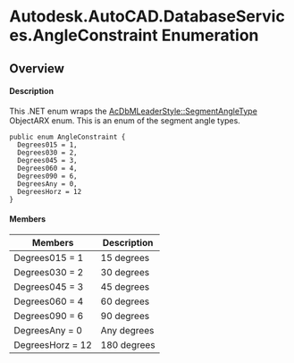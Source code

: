 # Autodesk.AutoCAD.DatabaseServices.AngleConstraint Enumeration

## Overview

#### Description
This .NET enum wraps the [AcDbMLeaderStyle::SegmentAngleType](AcDbMLeaderStyle__SegmentAngleType.md) ObjectARX enum. 
This is an enum of the segment angle types.
```text
public enum AngleConstraint {
  Degrees015 = 1,
  Degrees030 = 2,
  Degrees045 = 3,
  Degrees060 = 4,
  Degrees090 = 6,
  DegreesAny = 0,
  DegreesHorz = 12
}
```

#### Members
| Members | Description |
| --- | --- |
| Degrees015 = 1 | 15 degrees |
| Degrees030 = 2 | 30 degrees |
| Degrees045 = 3 | 45 degrees |
| Degrees060 = 4 | 60 degrees |
| Degrees090 = 6 | 90 degrees |
| DegreesAny = 0 | Any degrees |
| DegreesHorz = 12 | 180 degrees |